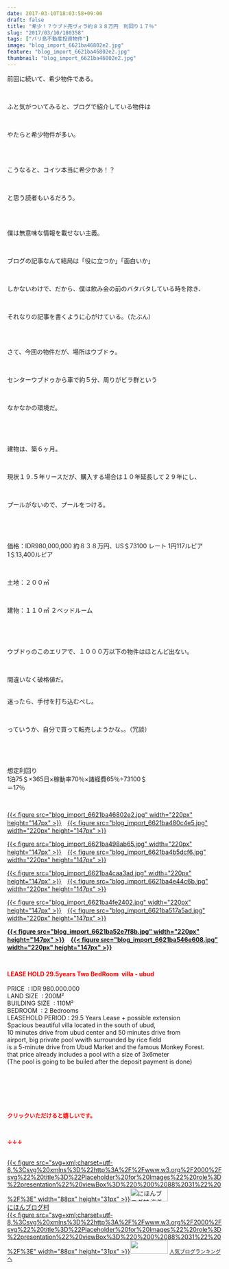 ```yaml
---
date: 2017-03-10T18:03:58+09:00
draft: false
title: "希少！？ウブド売ヴィラ約８３８万円　利回り１７％"
slug: "2017/03/10/180358"
tags: ["バリ島不動産投資物件"]
image: "blog_import_6621ba46802e2.jpg"
feature: "blog_import_6621ba46802e2.jpg"
thumbnail: "blog_import_6621ba46802e2.jpg"
---
```

<p>前回に続いて、希少物件である。</p><p> </p><p>ふと気がついてみると、ブログで紹介している物件は</p><p> </p><p>やたらと希少物件が多い。</p><p> </p><p><br/>こうなると、コイツ本当に希少かあ！？</p><p> </p><p>と思う読者もいるだろう。</p><p> </p><p><br/>僕は無意味な情報を載せない主義。</p><p> </p><p>ブログの記事なんて結局は「役に立つか」「面白いか」</p><p> </p><p>しかないわけで、だから、僕は飲み会の前のバタバタしている時を除き、</p><p> </p><p>それなりの記事を書くように心がけている。（たぶん）</p><p> </p><p><br/>さて、今回の物件だが、場所はウブドゥ。</p><p> </p><p>センターウブドゥから車で約５分、周りがビラ群という</p><p> </p><p>なかなかの環境だ。</p><p> </p><p> </p><p>建物は、築６ヶ月。</p><p> </p><p>現状１９.５年リースだが、購入する場合は１０年延長して２９年にし、</p><p> </p><p>プールがないので、プールをつける。</p><p> </p><p> </p><p>価格：IDR980,000,000 約８３８万円、US＄73100 レート 1円117ルピア 1＄13,400ルピア</p><p> </p><p>土地：２００㎡</p><p> </p><p>建物：１１０㎡ ２ベッドルーム</p><p> </p><p> </p><p>ウブドゥのこのエリアで、１０００万以下の物件はほとんど出ない。</p><p> </p><p>間違いなく破格値だ。</p><p><br/>迷ったら、手付を打ち込むべし。</p><p> </p><p>っていうか、自分で買って転売しようかな。。（冗談）</p><p> </p><p> </p><p>想定利回り<br/>1泊75＄×365日×稼動率70％×諸経費65％÷73100＄<br/>＝17％</p><p> </p><p><a href="blog_import_6621ba46802e2.jpg">{{< figure src="blog_import_6621ba46802e2.jpg" width="220px" height="147px" >}}</a>　<a href="blog_import_6621ba480c4e5.jpg">{{< figure src="blog_import_6621ba480c4e5.jpg" width="220px" height="147px" >}}</a></p><p><a href="blog_import_6621ba498ab65.jpg">{{< figure src="blog_import_6621ba498ab65.jpg" width="220px" height="147px" >}}</a>　<a href="blog_import_6621ba4b5dcf6.jpg">{{< figure src="blog_import_6621ba4b5dcf6.jpg" width="220px" height="147px" >}}</a></p><p><a href="blog_import_6621ba4caa3ad.jpg">{{< figure src="blog_import_6621ba4caa3ad.jpg" width="220px" height="147px" >}}</a>　<a href="blog_import_6621ba4e44c6b.jpg">{{< figure src="blog_import_6621ba4e44c6b.jpg" width="220px" height="147px" >}}</a></p><p><a href="blog_import_6621ba4fe2402.jpg">{{< figure src="blog_import_6621ba4fe2402.jpg" width="220px" height="147px" >}}</a>　<a href="blog_import_6621ba517a5ad.jpg">{{< figure src="blog_import_6621ba517a5ad.jpg" width="220px" height="147px" >}}</a></p><p><span style="color: rgb(255, 0, 0);"><span style="font-weight: bold;"><a href="blog_import_6621ba52e7f8b.jpg">{{< figure src="blog_import_6621ba52e7f8b.jpg" width="220px" height="147px" >}}</a>　<a href="blog_import_6621ba546e608.jpg">{{< figure src="blog_import_6621ba546e608.jpg" width="220px" height="147px" >}}</a></span></span></p><p> </p><p><span style="color: rgb(255, 0, 0);"><span style="font-weight: bold;">LEASE HOLD 29.5years Two BedRoom  villa - ubud </span></span>       <br/>        <br/>PRICE  : IDR 980.000.000    <br/>LAND SIZE  : 200M²    <br/>BUILDING SIZE  : 110M²    <br/>BEDROOM  : 2 Bedrooms    <br/>LEASEHOLD PERIOD : 29.5 Years Lease + possible extension    <br/>Spacious beautiful villa located in the south of ubud,       <br/>10 minutes drive from ubud center and 50 minutes drive from      <br/>airport, big private pool wwith surrounded by rice field      <br/>is a 5-minute drive from Ubud Market and the famous Monkey Forest.       <br/>that price already includes a pool with a size of 3x6meter      <br/>(The pool is going to be builed after the deposit payment is done) </p><p> </p><p> </p><p> </p><p><font color="#ff0000" size="2"><strong>クリックいただけると嬉しいです。</strong></font></p><p></p><p> </p><p><font color="#ff0000" size="2"><strong>↓↓↓</strong></font></p><p><br/><a href="ranking.html?p_cid=01260127" target="_blank">{{< figure src="svg+xml;charset=utf-8,%3Csvg%20xmlns%3D%22http%3A%2F%2Fwww.w3.org%2F2000%2Fsvg%22%20title%3D%22Placeholder%20for%20Images%22%20role%3D%22presentation%22%20viewBox%3D%220%200%2088%2031%22%20%2F%3E" width="88px" height="31px" >}}<noscript><img alt="にほんブログ村 海外生活ブログ バリ島情報へ" border="0" height="31" src="https://img-proxy.blog-video.jp/images?url=http%3A%2F%2Foverseas.blogmura.com%2Fbali%2Fimg%2Fbali88_31.gif" width="88"></noscript></a><br/><a href="ranking.html?p_cid=01260127" target="_blank">にほんブログ村</a><br/><a href="link.php?1804582" title="人気ブログランキングへ">{{< figure src="svg+xml;charset=utf-8,%3Csvg%20xmlns%3D%22http%3A%2F%2Fwww.w3.org%2F2000%2Fsvg%22%20title%3D%22Placeholder%20for%20Images%22%20role%3D%22presentation%22%20viewBox%3D%220%200%2088%2031%22%20%2F%3E" width="88px" height="31px" >}}<noscript><img border="0" height="31" src="https://blog.with2.net/img/banner/banner_22.gif" width="88"></noscript></a> <a href="link.php?1804582" style="font-size: 12px;">人気ブログランキングへ</a></p>

